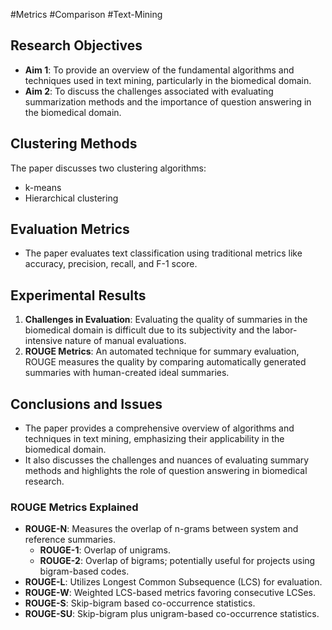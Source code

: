 #Metrics #Comparison #Text-Mining 
## Research Objectives
- **Aim 1**: To provide an overview of the fundamental algorithms and techniques used in text mining, particularly in the biomedical domain.
- **Aim 2**: To discuss the challenges associated with evaluating summarization methods and the importance of question answering in the biomedical domain.

## Clustering Methods
The paper discusses two clustering algorithms:
- k-means
- Hierarchical clustering

## Evaluation Metrics
- The paper evaluates text classification using traditional metrics like accuracy, precision, recall, and F-1 score.

## Experimental Results
1. **Challenges in Evaluation**: Evaluating the quality of summaries in the biomedical domain is difficult due to its subjectivity and the labor-intensive nature of manual evaluations.
2. **ROUGE Metrics**: An automated technique for summary evaluation, ROUGE measures the quality by comparing automatically generated summaries with human-created ideal summaries.

## Conclusions and Issues
- The paper provides a comprehensive overview of algorithms and techniques in text mining, emphasizing their applicability in the biomedical domain.
- It also discusses the challenges and nuances of evaluating summary methods and highlights the role of question answering in biomedical research.

### ROUGE Metrics Explained
- **ROUGE-N**: Measures the overlap of n-grams between system and reference summaries.
  - **ROUGE-1**: Overlap of unigrams.
  - **ROUGE-2**: Overlap of bigrams; potentially useful for projects using bigram-based codes.
- **ROUGE-L**: Utilizes Longest Common Subsequence (LCS) for evaluation.
- **ROUGE-W**: Weighted LCS-based metrics favoring consecutive LCSes.
- **ROUGE-S**: Skip-bigram based co-occurrence statistics.
- **ROUGE-SU**: Skip-bigram plus unigram-based co-occurrence statistics.
